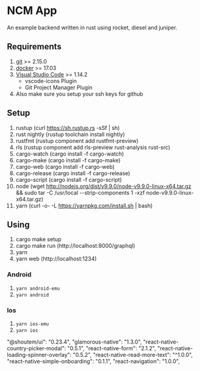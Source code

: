 # NCM App

An example backend written in rust using rocket, diesel and juniper.

## Requirements
1. [git](https://git-scm.com/) >= 2.15.0
2. [docker](https://docs.docker.com/engine/installation/) >= 17.03 
3. [Visual Studio Code](https://code.visualstudio.com/) >= 1.14.2 
   - vscode-icons Plugin
   - Git Project Manager Plugin
4. Also make sure you setup your ssh keys for github

## Setup
1. rustup (curl https://sh.rustup.rs -sSf | sh)
2. rust nightly (rustup toolchain install nightly)
3. rustfmt (rustup component add rustfmt-preview)
4. rls (rustup component add rls-preview rust-analysis rust-src)
5. cargo-watch (cargo install -f cargo-watch)
6. cargo-make (cargo install -f cargo-make)
7. cargo-web (cargo install -f cargo-web)
8. cargo-release (cargo install -f cargo-release)
9. cargo-script (cargo install -f cargo-script)
10. node (wget http://nodejs.org/dist/v9.9.0/node-v9.9.0-linux-x64.tar.gz && sudo tar -C /usr/local --strip-components 1 -xzf node-v9.9.0-linux-x64.tar.gz)
11. yarn (curl -o- -L https://yarnpkg.com/install.sh | bash)

## Using
1. cargo make setup
2. cargo make run (http://localhost:8000/graphql)
3. yarn
4. yarn web (http://localhost:1234)

### Android
1. `yarn android-emu`
2. `yarn android`

### Ios
1. `yarn ios-emu`
2. `yarn ios`

"@shoutem/ui": "0.23.4",
"glamorous-native": "1.3.0",
"react-native-country-picker-modal": "0.5.1",
"react-native-form": "2.1.2",
"react-native-loading-spinner-overlay": "0.5.2",
"react-native-read-more-text": "^1.0.0",
"react-native-simple-onboarding": "0.1.1",
"react-navigation": "1.0.0",